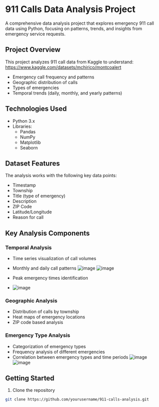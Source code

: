 # 911 Calls Data Analysis Project

A comprehensive data analysis project that explores emergency 911 call data using Python, focusing on patterns, trends, and insights from emergency service requests.

## Project Overview

This project analyzes 911 call data from Kaggle to understand:
https://www.kaggle.com/datasets/mchirico/montcoalert
- Emergency call frequency and patterns
- Geographic distribution of calls
- Types of emergencies
- Temporal trends (daily, monthly, and yearly patterns)

## Technologies Used

- Python 3.x
- Libraries:
  - Pandas
  - NumPy
  - Matplotlib
  - Seaborn

## Dataset Features

The analysis works with the following key data points:
- Timestamp
- Township
- Title (type of emergency)
- Description
- ZIP Code
- Latitude/Longitude
- Reason for call

## Key Analysis Components

### Temporal Analysis
- Time series visualization of call volumes
- Monthly and daily call patterns
![image](https://github.com/user-attachments/assets/d9df2b6a-5b9a-4364-8475-85060d2934e5)
![image](https://github.com/user-attachments/assets/a7154e64-267a-41ac-bab8-a485c3ea8c40)

- Peak emergency times identification
- ![image](https://github.com/user-attachments/assets/3d915488-e368-4895-b268-56b5a0c79e32)

### Geographic Analysis
- Distribution of calls by township
- Heat maps of emergency locations
- ZIP code based analysis

### Emergency Type Analysis
- Categorization of emergency types
- Frequency analysis of different emergencies
- Correlation between emergency types and time periods
![image](https://github.com/user-attachments/assets/2aef5cec-84be-4e72-b195-0819ea54ee1b)
![image](https://github.com/user-attachments/assets/3702cda5-8816-453e-8dbc-5caeac4e9d05)

## Getting Started

1. Clone the repository
```bash
git clone https://github.com/yourusername/911-calls-analysis.git
